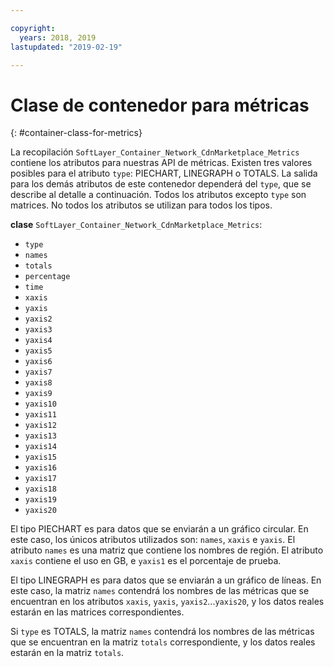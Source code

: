 ```yaml
---

copyright:
  years: 2018, 2019
lastupdated: "2019-02-19"

---
```


# Clase de contenedor para métricas
{: #container-class-for-metrics}

La recopilación `SoftLayer_Container_Network_CdnMarketplace_Metrics` contiene los atributos para nuestras API de métricas. Existen tres valores posibles para el atributo `type`: PIECHART, LINEGRAPH o TOTALS. La salida para los demás atributos de este contenedor dependerá del `type`, que se describe al detalle a continuación. Todos los atributos excepto `type` son matrices. No todos los atributos se utilizan para todos los tipos.

**clase** `SoftLayer_Container_Network_CdnMarketplace_Metrics`:
* `type`
* `names`
* `totals`
* `percentage`
* `time`
* `xaxis`
* `yaxis`
* `yaxis2`
* `yaxis3`
* `yaxis4`
* `yaxis5`
* `yaxis6`
* `yaxis7`
* `yaxis8`
* `yaxis9`
* `yaxis10`
* `yaxis11`
* `yaxis12`
* `yaxis13`
* `yaxis14`
* `yaxis15`
* `yaxis16`
* `yaxis17`
* `yaxis18`
* `yaxis19`
* `yaxis20`

El tipo PIECHART es para datos que se enviarán a un gráfico circular. En este caso, los únicos atributos utilizados son: `names`, `xaxis` e `yaxis`. El atributo `names` es una matriz que contiene los nombres de región. El atributo `xaxis` contiene el uso en GB, e `yaxis1` es el porcentaje de prueba.


El tipo LINEGRAPH es para datos que se enviarán a un gráfico de líneas. En este caso, la matriz `names` contendrá los nombres de las métricas que se encuentran en los atributos `xaxis`, `yaxis`, `yaxis2`...`yaxis20`, y los datos reales estarán en las matrices correspondientes.


Si `type` es TOTALS, la matriz `names` contendrá los nombres de las métricas que se encuentran en la matriz `totals` correspondiente, y los datos reales estarán en la matriz `totals`.
